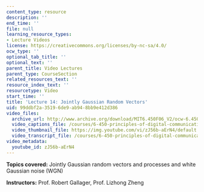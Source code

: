 ```yaml
---
content_type: resource
description: ''
end_time: ''
file: null
learning_resource_types:
- Lecture Videos
license: https://creativecommons.org/licenses/by-nc-sa/4.0/
ocw_type: ''
optional_tab_title: ''
optional_text: ''
parent_title: Video Lectures
parent_type: CourseSection
related_resources_text: ''
resource_index_text: ''
resourcetype: Video
start_time: ''
title: 'Lecture 14: Jointly Gaussian Random Vectors'
uid: 99ddbf2a-3519-6de9-ab94-8bb9e412d386
video_files:
  archive_url: http://www.archive.org/download/MIT6.450F06_V2/ocw-6.450-f06-2003-10-29_300k.mp4
  video_captions_file: /courses/6-450-principles-of-digital-communications-i-fall-2006/aac4b9d5c1f9561ba2d7fd7a9e35c0f4_zJ56b-aErN4.vtt
  video_thumbnail_file: https://img.youtube.com/vi/zJ56b-aErN4/default.jpg
  video_transcript_file: /courses/6-450-principles-of-digital-communications-i-fall-2006/3d9cd93692f814056f5737f9343d8939_zJ56b-aErN4.pdf
video_metadata:
  youtube_id: zJ56b-aErN4
---
```


**Topics covered:** Jointly Gaussian random vectors and processes and white Gaussian noise (WGN)

**Instructors:** Prof. Robert Gallager, Prof. Lizhong Zheng

